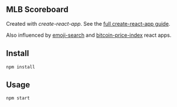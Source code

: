MLB Scoreboard
---

Created with *create-react-app*. See the [full create-react-app guide](https://github.com/facebookincubator/create-react-app/blob/master/packages/react-scripts/template/README.md).

Also influenced by [emoji-search](https://github.com/ahfarmer/emoji-search) and [bitcoin-price-index](https://github.com/mrkjlchvz/bitcoin-price-index/tree/master/src) react apps. 


Install
---

`npm install`



Usage
---

`npm start`